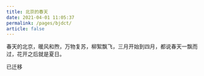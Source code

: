 ```yaml
---
title: 北京的春天
date: 2021-04-01 11:05:37
permalink: /pages/bjdct/
article: false
---
```



春天的北京，暖风和煦，万物复苏，柳絮飘飞，三月开始到四月，都说春天一飘而过，花开之后就是夏日。

已迁移